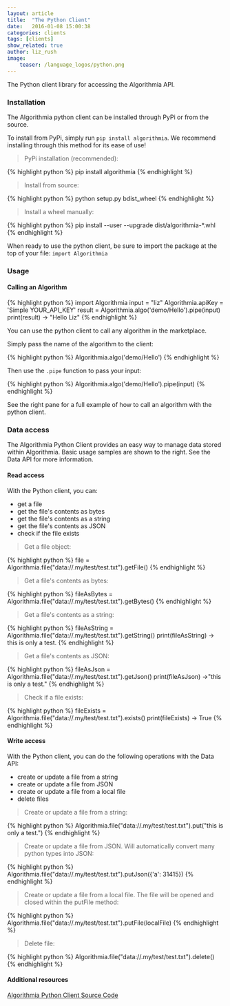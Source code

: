 ```yaml
---
layout: article
title:  "The Python Client"
date:   2016-01-08 15:00:38
categories: clients
tags: [clients]
show_related: true
author: liz_rush
image:
    teaser: /language_logos/python.png
---
```


The Python client library for accessing the Algorithmia API.

### Installation

The Algorithmia python client can be installed through PyPi or from the source.

To install from PyPi, simply run `pip install algorithmia`. We recommend installing through this method for its ease of use!


> PyPi installation (recommended):

{% highlight python %}
pip install algorithmia
{% endhighlight %}

> Install from source:

{% highlight python %}
python setup.py bdist_wheel
{% endhighlight %}

> Install a wheel manually:

{% highlight python %}
pip install --user --upgrade dist/algorithmia-*.whl
{% endhighlight %}


When ready to use the python client, be sure to import the package at the top of your file:
`import Algorithmia`

### Usage

#### Calling an Algorithm

{% highlight python %}
import Algorithmia
input = "liz"
Algorithmia.apiKey = 'Simple YOUR_API_KEY'
result = Algorithmia.algo('demo/Hello').pipe(input)
print(result)
-> "Hello Liz"
{% endhighlight %}

You can use the python client to call any algorithm in the marketplace. 

Simply pass the name of the algorithm to the client:

{% highlight python %}
Algorithmia.algo('demo/Hello')
{% endhighlight %}

Then use the `.pipe` function to pass your input:

{% highlight python %}
Algorithmia.algo('demo/Hello').pipe(input)
{% endhighlight %}

See the right pane for a full example of how to call an algorithm with the python client.

### Data access

The Algorithmia Python Client provides an easy way to manage data stored within Algorithmia. Basic usage samples are shown to the right. See the Data API for more information.

#### Read access

With the Python client, you can:

* get a file
* get the file's contents as bytes
* get the file's contents as a string
* get the file's contents as JSON
* check if the file exists

> Get a file object:

{% highlight python %}
file = Algorithmia.file("data://.my/test/test.txt").getFile()
{% endhighlight %}

> Get a file's contents as bytes:

{% highlight python %}
fileAsBytes = Algorithmia.file("data://.my/test/test.txt").getBytes()
{% endhighlight %}

> Get a file's contents as a string:

{% highlight python %}
fileAsString = Algorithmia.file("data://.my/test/test.txt").getString() 
print(fileAsString)
-> this is only a test.
{% endhighlight %}

> Get a file's contents as JSON: 

{% highlight python %}
fileAsJson = Algorithmia.file("data://.my/test/test.txt").getJson() 
print(fileAsJson)
->"this is only a test."
{% endhighlight %}

> Check if a file exists:

{% highlight python %}
fileExists = Algorithmia.file("data://.my/test/test.txt").exists()
print(fileExists)
-> True
{% endhighlight %}


#### Write access

With the Python client, you can do the following operations with the Data API:

* create or update a file from a string
* create or update a file from JSON
* create or update a file from a local file
* delete files


> Create or update a file from a string:

{% highlight python %}
Algorithmia.file("data://.my/test/test.txt").put("this is only a test.")
{% endhighlight %}

> Create or update a file from JSON. Will automatically convert many python types into JSON:

{% highlight python %}
Algorithmia.file("data://.my/test/test.txt").putJson({'a': 31415})
{% endhighlight %}

> Create or update a file from a local file. The file will be opened and closed within the putFile method:

{% highlight python %}
Algorithmia.file("data://.my/test/test.txt").putFile(localFile)
{% endhighlight %}

> Delete file:

{% highlight python %}
Algorithmia.file("data://.my/test/test.txt").delete()
{% endhighlight %}


#### Additional resources

<a href="https://github.com/algorithmiaio/algorithmia-python">Algorithmia Python Client Source Code<i class="fa fa-external-link"></i></a>